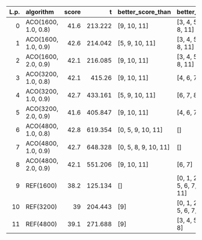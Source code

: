 |   L.p. | algorithm           |   score |       t | better_score_than    | better_t_than                       |
|-------:|:--------------------|--------:|--------:|:---------------------|:------------------------------------|
|      0 | ACO(1600, 1.0, 0.8) |    41.6 | 213.222 | [9, 10, 11]          | [3, 4, 5, 6, 7, 8, 11]              |
|      1 | ACO(1600, 1.0, 0.9) |    42.6 | 214.042 | [5, 9, 10, 11]       | [3, 4, 5, 6, 7, 8, 11]              |
|      2 | ACO(1600, 2.0, 0.9) |    42.1 | 216.085 | [9, 10, 11]          | [3, 4, 5, 6, 7, 8, 11]              |
|      3 | ACO(3200, 1.0, 0.8) |    42.1 | 415.26  | [9, 10, 11]          | [4, 6, 7, 8]                        |
|      4 | ACO(3200, 1.0, 0.9) |    42.7 | 433.161 | [5, 9, 10, 11]       | [6, 7, 8]                           |
|      5 | ACO(3200, 2.0, 0.9) |    41.6 | 405.847 | [9, 10, 11]          | [4, 6, 7, 8]                        |
|      6 | ACO(4800, 1.0, 0.8) |    42.8 | 619.354 | [0, 5, 9, 10, 11]    | []                                  |
|      7 | ACO(4800, 1.0, 0.9) |    42.7 | 648.328 | [0, 5, 8, 9, 10, 11] | []                                  |
|      8 | ACO(4800, 2.0, 0.9) |    42.1 | 551.206 | [9, 10, 11]          | [6, 7]                              |
|      9 | REF(1600)           |    38.2 | 125.134 | []                   | [0, 1, 2, 3, 4, 5, 6, 7, 8, 10, 11] |
|     10 | REF(3200)           |    39   | 204.443 | [9]                  | [0, 1, 2, 3, 4, 5, 6, 7, 8, 11]     |
|     11 | REF(4800)           |    39.1 | 271.688 | [9]                  | [3, 4, 5, 6, 7, 8]                  |